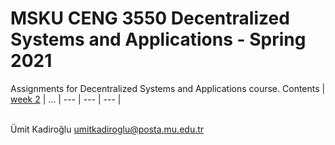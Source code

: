 # MSKU CENG 3550 Decentralized Systems and Applications - Spring 2021

Assignments for Decentralized Systems and Applications course.
Contents | [week 2](F1Token) | ... |
--- | --- | --- |


<br>Ümit Kadiroğlu 
umitkadiroglu@posta.mu.edu.tr
